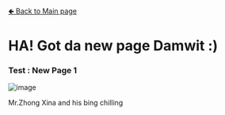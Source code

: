 [🢀 Back to Main page](index.md)

# HA! Got da new page Damwit :)

### Test : New Page 1


![image](https://user-images.githubusercontent.com/109336369/180613826-46948669-e533-4734-886c-b29c46bdbba9.png)


Mr.Zhong Xina and his bing chilling
